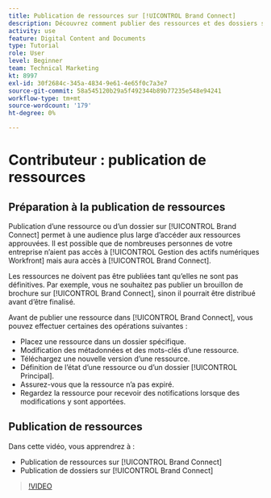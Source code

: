```yaml
---
title: Publication de ressources sur [!UICONTROL Brand Connect]
description: Découvrez comment publier des ressources et des dossiers sur [!UICONTROL Brand Connect] in [!UICONTROL Gestion des actifs numériques Workfront].
activity: use
feature: Digital Content and Documents
type: Tutorial
role: User
level: Beginner
team: Technical Marketing
kt: 8997
exl-id: 30f2684c-345a-4834-9e61-4e65f0c7a3e7
source-git-commit: 58a545120b29a5f492344b89b77235e548e94241
workflow-type: tm+mt
source-wordcount: '179'
ht-degree: 0%

---
```


# Contributeur : publication de ressources

## Préparation à la publication de ressources

Publication d’une ressource ou d’un dossier sur [!UICONTROL Brand Connect] permet à une audience plus large d’accéder aux ressources approuvées. Il est possible que de nombreuses personnes de votre entreprise n’aient pas accès à [!UICONTROL Gestion des actifs numériques Workfront] mais aura accès à [!UICONTROL Brand Connect].

Les ressources ne doivent pas être publiées tant qu’elles ne sont pas définitives. Par exemple, vous ne souhaitez pas publier un brouillon de brochure sur [!UICONTROL Brand Connect], sinon il pourrait être distribué avant d’être finalisé.

Avant de publier une ressource dans [!UICONTROL Brand Connect], vous pouvez effectuer certaines des opérations suivantes :

* Placez une ressource dans un dossier spécifique.
* Modification des métadonnées et des mots-clés d’une ressource.
* Téléchargez une nouvelle version d’une ressource.
* Définition de l’état d’une ressource ou d’un dossier [!UICONTROL Principal].
* Assurez-vous que la ressource n’a pas expiré.
* Regardez la ressource pour recevoir des notifications lorsque des modifications y sont apportées.

## Publication de ressources

Dans cette vidéo, vous apprendrez à :

* Publication de ressources sur [!UICONTROL Brand Connect]
* Publication de dossiers sur [!UICONTROL Brand Connect]

>[!VIDEO](https://video.tv.adobe.com/v/335257/?quality=12)
